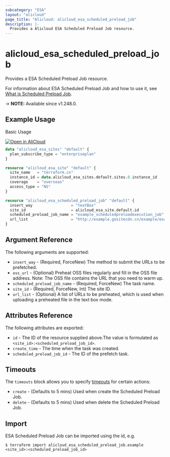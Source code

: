 ```yaml
---
subcategory: "ESA"
layout: "alicloud"
page_title: "Alicloud: alicloud_esa_scheduled_preload_job"
description: |-
  Provides a Alicloud ESA Scheduled Preload Job resource.
---
```


# alicloud_esa_scheduled_preload_job

Provides a ESA Scheduled Preload Job resource.



For information about ESA Scheduled Preload Job and how to use it, see [What is Scheduled Preload Job](https://next.api.alibabacloud.com/document/ESA/2024-09-10/CreateScheduledPreloadJob).

-> **NOTE:** Available since v1.248.0.

## Example Usage

Basic Usage

<div style="display: block;margin-bottom: 40px;"><div class="oics-button" style="float: right;position: absolute;margin-bottom: 10px;">
  <a href="https://api.aliyun.com/terraform?resource=alicloud_esa_scheduled_preload_job&exampleId=ced641fe-67fb-ae43-10d4-940e6f03b8c3d3065a46&activeTab=example&spm=docs.r.esa_scheduled_preload_job.0.ced641fe67&intl_lang=EN_US" target="_blank">
    <img alt="Open in AliCloud" src="https://img.alicdn.com/imgextra/i1/O1CN01hjjqXv1uYUlY56FyX_!!6000000006049-55-tps-254-36.svg" style="max-height: 44px; max-width: 100%;">
  </a>
</div></div>

```terraform
data "alicloud_esa_sites" "default" {
  plan_subscribe_type = "enterpriseplan"
}

resource "alicloud_esa_site" "default" {
  site_name   = "terraform.cn"
  instance_id = data.alicloud_esa_sites.default.sites.0.instance_id
  coverage    = "overseas"
  access_type = "NS"
}

resource "alicloud_esa_scheduled_preload_job" "default" {
  insert_way                 = "textBox"
  site_id                    = alicloud_esa_site.default.id
  scheduled_preload_job_name = "example_scheduledpreloadexecution_job"
  url_list                   = "http://example.gositecdn.cn/example/example.txt"
}
```

## Argument Reference

The following arguments are supported:
* `insert_way` - (Required, ForceNew) The method to submit the URLs to be prefetched.
* `oss_url` - (Optional) Preheat OSS files regularly and fill in the OSS file address. Note: The OSS file contains the URL that you need to warm up.
* `scheduled_preload_job_name` - (Required, ForceNew) The task name.
* `site_id` - (Required, ForceNew, Int) The site ID.
* `url_list` - (Optional) A list of URLs to be preheated, which is used when uploading a preheated file in the text box mode.

## Attributes Reference

The following attributes are exported:
* `id` - The ID of the resource supplied above.The value is formulated as `<site_id>:<scheduled_preload_job_id>`.
* `create_time` - The time when the task was created.
* `scheduled_preload_job_id` - The ID of the prefetch task.

## Timeouts

The `timeouts` block allows you to specify [timeouts](https://developer.hashicorp.com/terraform/language/resources/syntax#operation-timeouts) for certain actions:
* `create` - (Defaults to 5 mins) Used when create the Scheduled Preload Job.
* `delete` - (Defaults to 5 mins) Used when delete the Scheduled Preload Job.

## Import

ESA Scheduled Preload Job can be imported using the id, e.g.

```shell
$ terraform import alicloud_esa_scheduled_preload_job.example <site_id>:<scheduled_preload_job_id>
```